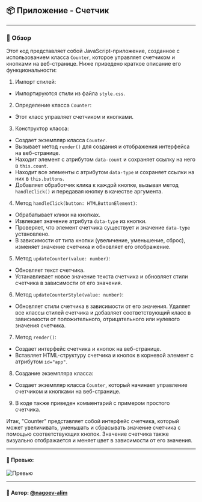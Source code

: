 ## 📦 Приложение - Счетчик

---

### 🚀 Обзор

Этот код представляет собой JavaScript-приложение, созданное с использованием класса `Counter`, которое управляет счетчиком и кнопками на веб-странице. Ниже приведено краткое описание его функциональности:

1. Импорт стилей:
  - Импортируются стили из файла `style.css`.

2. Определение класса `Counter`:
  - Этот класс управляет счетчиком и кнопками.

3. Конструктор класса:
  - Создает экземпляр класса `Counter`.
  - Вызывает метод `render()` для создания и отображения интерфейса на веб-странице.
  - Находит элемент с атрибутом `data-count` и сохраняет ссылку на него в `this.count`.
  - Находит все элементы с атрибутом `data-type` и сохраняет ссылки на них в `this.buttons`.
  - Добавляет обработчик клика к каждой кнопке, вызывая метод `handleClick()` и передавая кнопку в качестве аргумента.

4. Метод `handleClick(button: HTMLButtonElement)`:
  - Обрабатывает клики на кнопках.
  - Извлекает значение атрибута `data-type` из кнопки.
  - Проверяет, что элемент счетчика существует и значение `data-type` установлено.
  - В зависимости от типа кнопки (увеличение, уменьшение, сброс), изменяет значение счетчика и обновляет его отображение.

5. Метод `updateCounter(value: number)`:
  - Обновляет текст счетчика.
  - Устанавливает новое значение текста счетчика и обновляет стили счетчика в зависимости от его значения.

6. Метод `updateCounterStyle(value: number)`:
  - Обновляет стили счетчика в зависимости от его значения. Удаляет все классы стилей счетчика и добавляет соответствующий класс в зависимости от положительного, отрицательного или нулевого значения счетчика.

7. Метод `render()`:
  - Создает интерфейс счетчика и кнопок на веб-странице.
  - Вставляет HTML-структуру счетчика и кнопок в корневой элемент с атрибутом `id="app"`.

8. Создание экземпляра класса:
  - Создает экземпляр класса `Counter`, который начинает управление счетчиком и кнопками на веб-странице.

9. В коде также приведен комментарий с примером простого счетчика.

Итак, "Counter" представляет собой интерфейс счетчика, который может увеличивать, уменьшать и сбрасывать значение счетчика с помощью соответствующих кнопок. Значение счетчика также визуально отображается и меняет цвет в зависимости от его значения.

---
#### 🌄 Превью:
![Превью](https://lh3.googleusercontent.com/drive-viewer/AITFw-xFWmTjScVsm6it8EjA8XtVkyOVIPvKH-jExwLunLE3jLbN78BmgU_mTtsxstaOyrTiQmyVkKbvSGyiWErHAPGXzD5rqg=s1600)

-----
#### 🙌 Автор: [@nagoev-alim](https://github.com/nagoev-alim)

